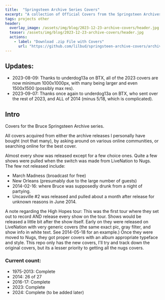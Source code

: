```yaml
---
title:  "Springsteen Archive Series Covers"
excerpt: "A collection of Official Covers from the Springsteen Archives Series"
tags: projects other
header:
  overlay_image: /assets/img/blog/2023-12-23-archive-covers/header.jpg
  teaser: /assets/img/blog/2023-12-23-archive-covers/header.jpg
  actions:
    - label: "Download .zip File with Covers"
      url: "https://github.com/lilbud/springsteen-archive-covers/archive/refs/heads/main.zip"
---
```


## Updates:
- 2023-08-09: Thanks to underdog13a on BTX, all of the 2023 covers are now minimum 1000x1000px, with many being larger and even 1500x1500 (possibly max res).
- 2023-09-07: Thanks once again to underdog13a on BTX, who sent over the rest of 2023, and ALL of 2014 (minus 5/18, which is complicated).

## Intro
Covers for the Bruce Springsteen Archive series.

All covers acquired from either the archive releases I personally have bought (not that many), by asking around on various online communities, or searching online for the best cover. 

Almost every show was released except for a few choice ones. Quite a few shows were pulled when the switch was made from LiveNation to Nugs. The few not released include:

- March Madness (broadcast for free)
- New Orleans (presumably due to the large number of guests)
- 2014-02-16: where Bruce was supposedly drunk from a night of partying.
- Uncasville #2 was released and pulled about a month after release for unknown reasons in June 2014.

A note regarding the High Hopes tour: This was the first tour where they set out to record AND release every show on the tour. Shows would be released a little bit after the show itself. Early on they were released on LiveNation with very generic covers (the same exact pic, gray filter, and show info in white text. See 2014-05-18 for an example.) Once they were moved to Nugs, they got proper covers with an album appropriate typeface and style. This repo only has the new covers, I'll try and track down the original covers, but its a lesser priority to getting all the nugs covers.

### Current count:
- 1975-2013: Complete
- 2014: 26 of 27
- 2016-17: Complete
- 2023: Complete
- 2024: Complete (to be added later)